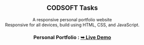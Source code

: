 <div align="center">
  
  <h2 align="center">CODSOFT Tasks</h2>

  A responsive personal portfolio website
  <br />Responsive for all devices, build using HTML, CSS, and JavaScript.
    <h3>Personal Portfolio : <a href="https://64db0b66cb9ad626f7bf8df7--charming-cucurucho-60604b.netlify.app/"><strong>➥ Live Demo</strong></a></h3>
</div>
